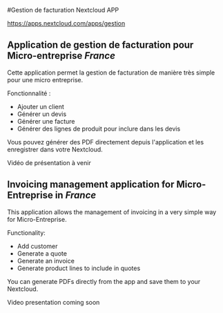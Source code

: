 #Gestion de facturation Nextcloud APP

https://apps.nextcloud.com/apps/gestion

## Application de gestion de facturation pour Micro-entreprise *France*

Cette application permet la gestion de facturation de manière très simple pour une micro entreprise.

Fonctionnalité : 
* Ajouter un client
* Générer un devis
* Générer une facture
* Générer des lignes de produit pour inclure dans les devis

Vous pouvez générer des PDF directement depuis l'application et les enregistrer dans votre Nextcloud.

Vidéo de présentation à venir

## Invoicing management application for Micro-Entreprise in *France* 

This application allows the management of invoicing in a very simple way for Micro-Entreprise.

Functionality:

* Add customer
* Generate a quote
* Generate an invoice
* Generate product lines to include in quotes

You can generate PDFs directly from the app and save them to your Nextcloud.

Video presentation coming soon